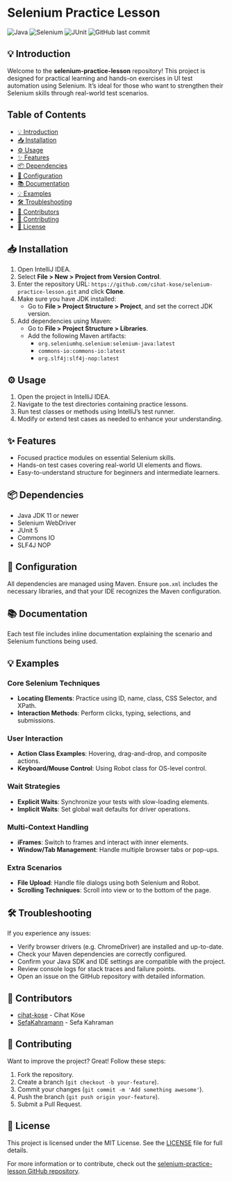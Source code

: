 # Selenium Practice Lesson

![Java](https://img.shields.io/badge/Java-ED8B00?style=for-the-badge&logo=java&logoColor=white)
![Selenium](https://img.shields.io/badge/Selenium-43B02A?style=for-the-badge&logo=selenium&logoColor=white)
![JUnit](https://img.shields.io/badge/JUnit-25A162?style=for-the-badge&logo=junit5&logoColor=white)
![GitHub last commit](https://img.shields.io/github/last-commit/cihat-kose/selenium-practice-lesson?style=for-the-badge)

## 💡 Introduction
Welcome to the **selenium-practice-lesson** repository! This project is designed for practical learning and hands-on exercises in UI test automation using Selenium. It’s ideal for those who want to strengthen their Selenium skills through real-world test scenarios.

## Table of Contents
- [💡 Introduction](#💡-introduction)
- [📥 Installation](#📥-installation)
- [⚙️ Usage](#⚙️-usage)
- [✨ Features](#✨-features)
- [📦 Dependencies](#📦-dependencies)
- [🔧 Configuration](#🔧-configuration)
- [📚 Documentation](#📚-documentation)
- [💡 Examples](#💡-Examples)
- [🛠️ Troubleshooting](#🛠️-troubleshooting)
- [👥 Contributors](#👥-contributors)
- [🤝 Contributing](#🤝-contributing)
- [📜 License](#📜-license)

## 📥 Installation
1. Open IntelliJ IDEA.
2. Select **File > New > Project from Version Control**.
3. Enter the repository URL: `https://github.com/cihat-kose/selenium-practice-lesson.git` and click **Clone**.
4. Make sure you have JDK installed:
   - Go to **File > Project Structure > Project**, and set the correct JDK version.
5. Add dependencies using Maven:
   - Go to **File > Project Structure > Libraries**.
   - Add the following Maven artifacts:
     - `org.seleniumhq.selenium:selenium-java:latest`
     - `commons-io:commons-io:latest`
     - `org.slf4j:slf4j-nop:latest`

## ⚙️ Usage
1. Open the project in IntelliJ IDEA.
2. Navigate to the test directories containing practice lessons.
3. Run test classes or methods using IntelliJ’s test runner.
4. Modify or extend test cases as needed to enhance your understanding.

## ✨ Features
- Focused practice modules on essential Selenium skills.
- Hands-on test cases covering real-world UI elements and flows.
- Easy-to-understand structure for beginners and intermediate learners.

## 📦 Dependencies
- Java JDK 11 or newer
- Selenium WebDriver
- JUnit 5
- Commons IO
- SLF4J NOP

## 🔧 Configuration
All dependencies are managed using Maven. Ensure `pom.xml` includes the necessary libraries, and that your IDE recognizes the Maven configuration.

## 📚 Documentation
Each test file includes inline documentation explaining the scenario and Selenium functions being used.

## 💡 Examples

### Core Selenium Techniques
- **Locating Elements**: Practice using ID, name, class, CSS Selector, and XPath.
- **Interaction Methods**: Perform clicks, typing, selections, and submissions.

### User Interaction
- **Action Class Examples**: Hovering, drag-and-drop, and composite actions.
- **Keyboard/Mouse Control**: Using Robot class for OS-level control.

### Wait Strategies
- **Explicit Waits**: Synchronize your tests with slow-loading elements.
- **Implicit Waits**: Set global wait defaults for driver operations.

### Multi-Context Handling
- **iFrames**: Switch to frames and interact with inner elements.
- **Window/Tab Management**: Handle multiple browser tabs or pop-ups.

### Extra Scenarios
- **File Upload**: Handle file dialogs using both Selenium and Robot.
- **Scrolling Techniques**: Scroll into view or to the bottom of the page.

## 🛠️ Troubleshooting
If you experience any issues:

- Verify browser drivers (e.g. ChromeDriver) are installed and up-to-date.
- Check your Maven dependencies are correctly configured.
- Confirm your Java SDK and IDE settings are compatible with the project.
- Review console logs for stack traces and failure points.
- Open an issue on the GitHub repository with detailed information.

## 👥 Contributors
- [cihat-kose](https://github.com/cihat-kose) - Cihat Köse  
- [SefaKahramann](https://github.com/SefaKahramann) - Sefa Kahraman

## 🤝 Contributing
Want to improve the project? Great! Follow these steps:
1. Fork the repository.
2. Create a branch (`git checkout -b your-feature`).
3. Commit your changes (`git commit -m 'Add something awesome'`).
4. Push the branch (`git push origin your-feature`).
5. Submit a Pull Request.

## 📜 License
This project is licensed under the MIT License. See the [LICENSE](LICENSE) file for full details.

For more information or to contribute, check out the [selenium-practice-lesson GitHub repository](https://github.com/cihat-kose/selenium-practice-lesson).
